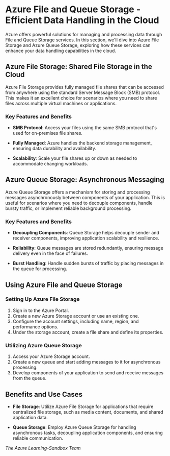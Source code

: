 # Azure File and Queue Storage - Efficient Data Handling in the Cloud

Azure offers powerful solutions for managing and processing data through File and Queue Storage services. In this section, we'll dive into Azure File Storage and Azure Queue Storage, exploring how these services can enhance your data handling capabilities in the cloud.

## Azure File Storage: Shared File Storage in the Cloud

Azure File Storage provides fully managed file shares that can be accessed from anywhere using the standard Server Message Block (SMB) protocol. This makes it an excellent choice for scenarios where you need to share files across multiple virtual machines or applications.

### Key Features and Benefits

- **SMB Protocol**: Access your files using the same SMB protocol that's used for on-premises file shares.

- **Fully Managed**: Azure handles the backend storage management, ensuring data durability and availability.

- **Scalability**: Scale your file shares up or down as needed to accommodate changing workloads.

## Azure Queue Storage: Asynchronous Messaging

Azure Queue Storage offers a mechanism for storing and processing messages asynchronously between components of your application. This is useful for scenarios where you need to decouple components, handle bursty traffic, or implement reliable background processing.

### Key Features and Benefits

- **Decoupling Components**: Queue Storage helps decouple sender and receiver components, improving application scalability and resilience.

- **Reliability**: Queue messages are stored redundantly, ensuring message delivery even in the face of failures.

- **Burst Handling**: Handle sudden bursts of traffic by placing messages in the queue for processing.

## Using Azure File and Queue Storage

### Setting Up Azure File Storage

1. Sign in to the Azure Portal.
2. Create a new Azure Storage account or use an existing one.
3. Configure the account settings, including name, region, and performance options.
4. Under the storage account, create a file share and define its properties.

### Utilizing Azure Queue Storage

1. Access your Azure Storage account.
2. Create a new queue and start adding messages to it for asynchronous processing.
3. Develop components of your application to send and receive messages from the queue.

## Benefits and Use Cases

- **File Storage**: Utilize Azure File Storage for applications that require centralized file storage, such as media content, documents, and shared application data.

- **Queue Storage**: Employ Azure Queue Storage for handling asynchronous tasks, decoupling application components, and ensuring reliable communication.


_The Azure Learning-Sandbox Team_
